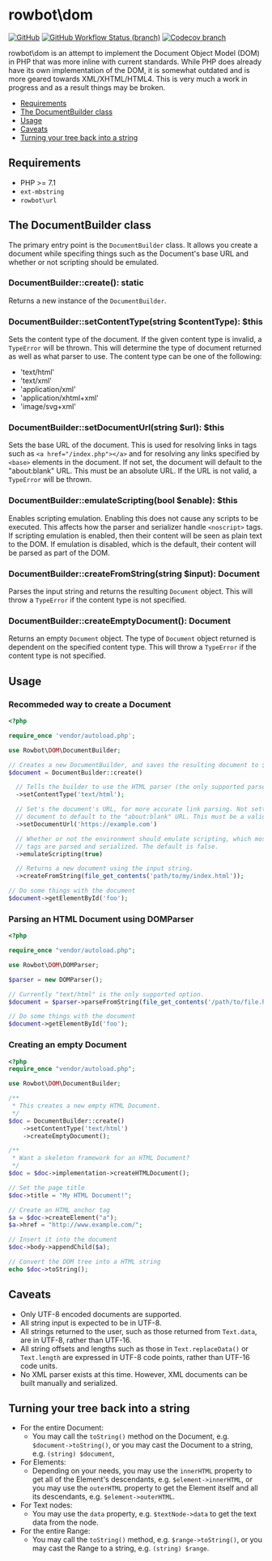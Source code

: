 # rowbot\dom

[![GitHub](https://img.shields.io/github/license/TRowbotham/PHPDOM.svg?style=flat-square)](https://github.com/TRowbotham/PHPDOM/blob/master/LICENSE)
[![GitHub Workflow Status (branch)](https://img.shields.io/github/workflow/status/TRowbotham/PHPDOM/Test%20PHPDOM/master?style=flat-square)](https://github.com/TRowbotham/PHPDOM/actions)
[![Codecov branch](https://img.shields.io/codecov/c/github/TRowbotham/PHPDOM/master?logo=Codecov&style=flat-square&token=mT7l2Nu8Zf)](https://codecov.io/gh/TRowbotham/PHPDOM)

rowbot\dom is an attempt to implement the Document Object Model (DOM) in PHP that was more inline with current standards.
While PHP does already have its own implementation of the DOM, it is somewhat outdated and is more geared towards
XML/XHTML/HTML4. This is very much a work in progress and as a result things may be broken.

* [Requirements](#requirements)
* [The DocumentBuilder class](#the-documentbuilder-class)
* [Usage](#usage)
* [Caveats](#caveats)
* [Turning your tree back into a string](#turning-your-tree-back-into-a-string)

## Requirements

 * PHP >= 7.1
 * `ext-mbstring`
 * `rowbot\url`

## The DocumentBuilder class

The primary entry point is the `DocumentBuilder` class. It allows you create a document while specifing things such as
the Document's base URL and whether or not scripting should be emulated.

### DocumentBuilder::create(): static

Returns a new instance of the `DocumentBuilder`.

### DocumentBuilder::setContentType(string $contentType): $this

Sets the content type of the document. If the given content type is invalid, a `TypeError` will be thrown. This will
determine the type of document returned as well as what parser to use. The content type can be one of the following:

* 'text/html'
* 'text/xml'
* 'application/xml'
* 'application/xhtml+xml'
* 'image/svg+xml'

### DocumentBuilder::setDocumentUrl(string $url): $this

Sets the base URL of the document. This is used for resolving links in tags such as `<a href="/index.php"></a>` and
for resolving any links specified by `<base>` elements in the document. If not set, the document will default to the
"about:blank" URL. This must be an absolute URL. If the URL is not valid, a `TypeError` will be thrown.

### DocumentBuilder::emulateScripting(bool $enable): $this

Enables scripting emulation. Enabling this does not cause any scripts to be executed. This affects how
the parser and serializer handle `<noscript>` tags. If scripting emulation is enabled, then their content
will be seen as plain text to the DOM. If emulation is disabled, which is the default, their content
will be parsed as part of the DOM.

### DocumentBuilder::createFromString(string $input): Document

Parses the input string and returns the resulting `Document` object. This will throw a `TypeError` if the content type is not specified.

### DocumentBuilder::createEmptyDocument(): Document

Returns an empty `Document` object. The type of `Document` object returned is dependent on the specified
content type. This will throw a `TypeError` if the content type is not specified.

## Usage

### Recommeded way to create a Document
```php
<?php

require_once 'vendor/autoload.php';

use Rowbot\DOM\DocumentBuilder;

// Creates a new DocumentBuilder, and saves the resulting document to $document
$document = DocumentBuilder::create()

  // Tells the builder to use the HTML parser (the only supported parser at this time)
  ->setContentType('text/html');

  // Set's the document's URL, for more accurate link parsing. Not setting this will cause the
  // document to default to the "about:blank" URL. This must be a valid URL.
  ->setDocumentUrl('https://example.com')

  // Whether or not the environment should emulate scripting, which mostly affects how <noscript>
  // tags are parsed and serialized. The default is false.
  ->emulateScripting(true)

  // Returns a new document using the input string.
  ->createFromString(file_get_contents('path/to/my/index.html'));

// Do some things with the document
$document->getElementById('foo');
```

### Parsing an HTML Document using DOMParser

```php
<?php

require_once "vendor/autoload.php";

use Rowbot\DOM\DOMParser;

$parser = new DOMParser();

// Currently "text/html" is the only supported option.
$document = $parser->parseFromString(file_get_contents('/path/to/file.html'), 'text/html');

// Do some things with the document
$document->getElementById('foo');
```

### Creating an empty Document
```php
<?php
require_once "vendor/autoload.php";

use Rowbot\DOM\DocumentBuilder;

/**
 * This creates a new empty HTML Document.
 */
$doc = DocumentBuilder::create()
    ->setContentType('text/html')
    ->createEmptyDocument();

/**
 * Want a skeleton framework for an HTML Document?
 */
$doc = $doc->implementation->createHTMLDocument();

// Set the page title
$doc->title = "My HTML Document!";

// Create an HTML anchor tag
$a = $doc->createElement("a");
$a->href = "http://www.example.com/";

// Insert it into the document
$doc->body->appendChild($a);

// Convert the DOM tree into a HTML string
echo $doc->toString();
```

## Caveats

* Only UTF-8 encoded documents are supported.
* All string input is expected to be in UTF-8.
* All strings returned to the user, such as those returned from `Text.data`, are in UTF-8, rather than UTF-16.
* All string offsets and lengths such as those in `Text.replaceData()` or `Text.length` are expressed in UTF-8 code points, rather than UTF-16 code units.
* No XML parser exists at this time. However, XML documents can be built manually and serialized.

## Turning your tree back into a string

* For the entire Document:
  * You may call the `toString()` method on the Document, e.g. `$document->toString()`, or you may cast the Document to a string, e.g. `(string) $document`,
* For Elements:
  * Depending on your needs, you may use the `innerHTML` property to get all of the Element's descendants, e.g. `$element->innerHTML`, or you may use the `outerHTML` property to get the Element itself and all its descendants, e.g. `$element->outerHTML`.
* For Text nodes:
  * You may use the `data` property, e.g. `$textNode->data` to get the text data from the node.
* For the entire Range:
  * You may call the `toString()` method, e.g. `$range->toString()`, or you may cast the Range to a string, e.g. `(string) $range`.
